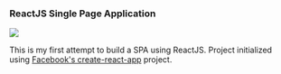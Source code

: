 ### ReactJS Single Page Application

![](https://i.imgur.com/j8AXoAO.gif)

This is my first attempt to build a SPA using ReactJS. Project initialized using [Facebook's create-react-app](https://github.com/facebook/create-react-app) project.
